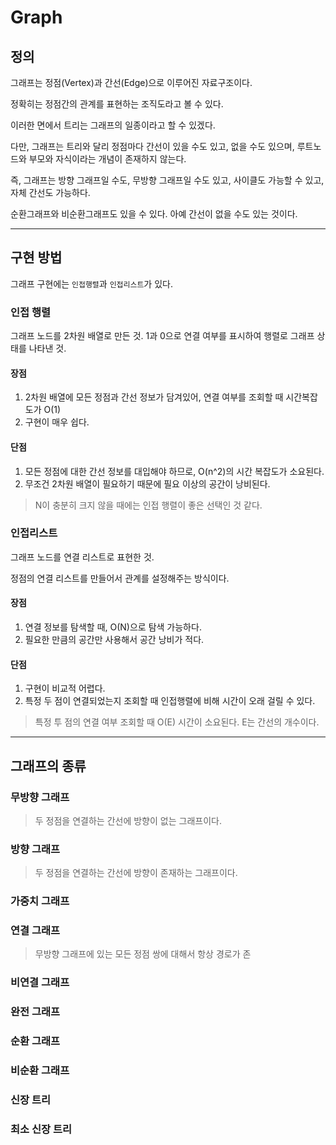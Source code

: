 # Graph

## 정의

그래프는 정점(Vertex)과 간선(Edge)으로 이루어진 자료구조이다.

정확히는 정점간의 관계를 표현하는 조직도라고 볼 수 있다.

이러한 면에서 트리는 그래프의 일종이라고 할 수 있겠다.

다만, 그래프는 트리와 달리 정점마다 간선이 있을 수도 있고, 없을 수도 있으며,
루트노드와 부모와 자식이라는 개념이 존재하지 않는다.

즉, 그래프는 방향 그래프일 수도, 무방향 그래프일 수도 있고, 사이클도 가능할 수 있고, 자체 간선도 가능하다.

순환그래프와 비순환그래프도 있을 수 있다. 아예 간선이 없을 수도 있는 것이다.

---

## 구현 방법

그래프 구현에는 `인접행렬`과 `인접리스트`가 있다.

### 인접 행렬

그래프 노드를 2차원 배열로 만든 것.
1과 0으로 연결 여부를 표시하여 행렬로 그래프 상태를 나타낸 것.

#### 장점

1. 2차원 배열에 모든 정점과 간선 정보가 담겨있어, 연결 여부를 조회할 때 시간복잡도가 O(1)
2. 구현이 매우 쉽다.

#### 단점

1. 모든 정점에 대한 간선 정보를 대입해야 하므로, O(n^2)의 시간 복잡도가 소요된다.
2. 무조건 2차원 배열이 필요하기 때문에 필요 이상의 공간이 낭비된다.

> N이 충분히 크지 않을 때에는 인접 행렬이 좋은 선택인 것 같다.
> <br />

### 인접리스트

그래프 노드를 연결 리스트로 표현한 것.

정점의 연결 리스트를 만들어서 관계를 설정해주는 방식이다.

#### 장점

1. 연결 정보를 탐색할 때, O(N)으로 탐색 가능하다.
2. 필요한 만큼의 공간만 사용해서 공간 낭비가 적다.

#### 단점

1. 구현이 비교적 어렵다.
2. 특정 두 점이 연결되었는지 조회할 때 인접행렬에 비해 시간이 오래 걸릴 수 있다.

> 특정 투 점의 연결 여부 조회할 때 O(E) 시간이 소요된다. E는 간선의 개수이다.

---

## 그래프의 종류

### 무방향 그래프

> 두 정점을 연결하는 간선에 방향이 없는 그래프이다.

### 방향 그래프

> 두 정점을 연결하는 간선에 방향이 존재하는 그래프이다.

### 가중치 그래프

>

### 연결 그래프

> 무방향 그래프에 있는 모든 정점 쌍에 대해서 항상 경로가 존

### 비연결 그래프

### 완전 그래프

### 순환 그래프

### 비순환 그래프

### 신장 트리

### 최소 신장 트리

